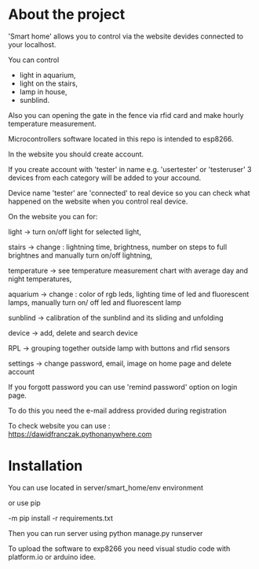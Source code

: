 # About the project
'Smart home' allows you to control via the website devides connected to your localhost.

You can control 
- light in aquarium,
- light on the stairs,
- lamp in house,
- sunblind.

Also you can opening the gate in the fence via rfid card and make hourly temperature measurement.

Microcontrollers software located in this repo is intended to esp8266.

In the website you should create account. 

If you create account with 'tester' in name e.g. 'usertester' or 'testeruser' 3 devices from each category will be added to your accound.

Device name 'tester' are 'connected' to real device so you can check what happened on the website when you control real device.

On the website you can for:

light -> turn on/off light for selected light,

stairs -> change : lightning time, brightness, number on steps to full brightnes and manually turn on/off lightning,

temperature -> see temperature measurement chart with average day and night temperatures,

aquarium -> change : color of rgb leds, lighting time of led and fluorescent lamps, manually turn on/ off led and fluorescent lamp

sunblind -> calibration of the sunblind and its sliding and unfolding 

device -> add, delete and search device

RPL -> grouping together outside lamp  with buttons and rfid sensors

settings -> change password, email, image on home page and delete account

If you forgott password you can use 'remind password' option on login page. 

To do this you need the e-mail address provided during registration

To check website you can use : https://dawidfranczak.pythonanywhere.com


# Installation
You can use located in server/smart_home/env environment

or use pip

-m pip install -r requirements.txt

Then you can run server using python manage.py runserver

To upload the software to exp8266 you need visual studio code with platform.io or arduino idee.
